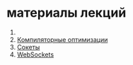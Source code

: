 # материалы лекций

1. 
2. [Компиляторные оптимизации](./compilers/readme.md) 
3. [Сокеты](./network/readme.md) 
4. [WebSockets](./websockets/readme.md) 